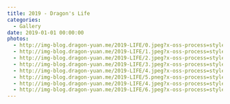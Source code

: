 ```yaml
---
title: 2019 - Dragon's Life
categories:
  - Gallery
date: 2019-01-01 00:00:00
photos:
  - http://img-blog.dragon-yuan.me/2019-LIFE/0.jpeg?x-oss-process=style/webp
  - http://img-blog.dragon-yuan.me/2019-LIFE/1.jpeg?x-oss-process=style/webp
  - http://img-blog.dragon-yuan.me/2019-LIFE/2.jpeg?x-oss-process=style/webp
  - http://img-blog.dragon-yuan.me/2019-LIFE/3.jpeg?x-oss-process=style/webp
  - http://img-blog.dragon-yuan.me/2019-LIFE/4.jpeg?x-oss-process=style/webp
  - http://img-blog.dragon-yuan.me/2019-LIFE/5.pneg?x-oss-process=style/webp
  - http://img-blog.dragon-yuan.me/2019-LIFE/4.jpeg?x-oss-process=style/webp
  - http://img-blog.dragon-yuan.me/2019-LIFE/6.jpeg?x-oss-process=style/webp
---
```


